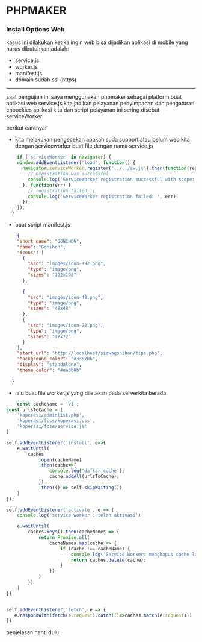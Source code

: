 # PHPMAKER
### Install Options Web
kasus ini dilakukan ketika ingin web bisa dijadikan aplikasi di mobile yang harus dibutuhkan  adalah:
- service.js
- worker.js
- manifest.js
- domain sudah ssl (https)
---
saat pengujian ini saya menggunakan phpmaker sebagai platform buat aplikasi web  service.js kita jadikan pelayanan penyimpanan dan pengaturan choockies aplikasi kita dan script pelayanan ini sering disebut serviceWorker. 

berikut caranya:

- kita melakukan pengecekan apakah suda support atau belum web kita dengan serviceworker buat file dengan nama service.js 
```JAVASCRIPT
    if ('serviceWorker' in navigator) {
    window.addEventListener('load', function() {
      navigator.serviceWorker.register('../../sw.js').then(function(registration) {
        // Registration was successful
        console.log('ServiceWorker registration successful with scope: ', registration.scope);
      }, function(err) {
        // registration failed :(
        console.log('ServiceWorker registration failed: ', err);
      });
    });
  }
```
- buat script manifest.js
```JSON
    {
	"short_name": "GONIHON",
	"name": "Gonihon",
	"icons": [
	  {
		"src": "images/icon-192.png",
		"type": "image/png",
		"sizes": "192x192"
	  },
	  
	  {
		"src": "images/icon-48.png",
		"type": "image/png",
		"sizes": "48x48"
	  },
	  {
		"src": "images/icon-72.png",
		"type": "image/png",
		"sizes": "72x72"
	  }
	],
	"start_url": "http://localhost/siswagonihon/tips.php",
	"background_color": "#3367D6",
	"display": "standalone",
	"theme_color": "#ea0b0b"
  
  }
```
- lalu buat file worker.js yang diletakan pada serverkita berada
```JAVASCRIPT
    const cacheName = 'v1';
const urlsToCache = [
    'koperasi/adminlist.php',
    'koperasi/fcss/koperasi.css',
    'koperasi/fcss/service.js'
]

self.addEventListener('install', e=>{
    e.waitUntil(
        caches
            .open(cacheName)
            .then(cache=>{
                console.log('daftar cache');
                cache.addAll(urlsToCache);
            })
            .then(() => self.skipWaiting())
    )
});

self.addEventListener('activate', e => {
    console.log('service worker : telah aktivasi')

    e.waitUntil(
        caches.keys().then(cacheNames => {
            return Promise.all(
                cacheNames.map(cache => {
                    if (cache !== cacheName) {
                        console.log('Service Worker: menghapus cache lama');
                        return caches.delete(cache);
                    }
                })
            )
        })
    )
})


self.addEventListener('fetch', e => {
   e.respondWith(fetch(e.request).catch(()=>caches.match(e.request)))
})
```
penjelasan nanti dulu..

